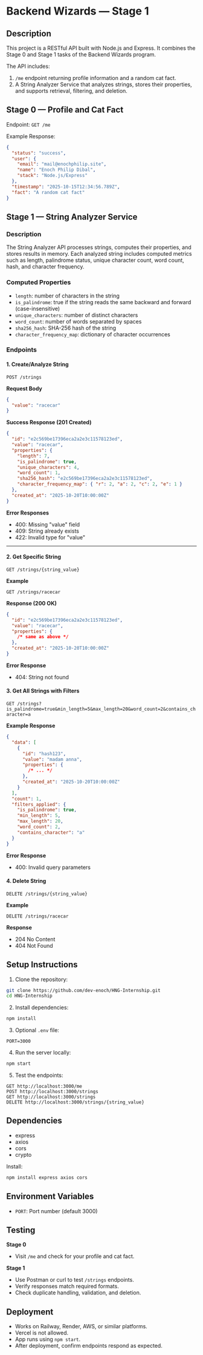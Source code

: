 # Backend Wizards — Stage 1

## Description

This project is a RESTful API built with Node.js and Express.
It combines the Stage 0 and Stage 1 tasks of the Backend Wizards program.

The API includes:

1. `/me` endpoint returning profile information and a random cat fact.
2. A String Analyzer Service that analyzes strings, stores their properties, and supports retrieval, filtering, and deletion.

## Stage 0 — Profile and Cat Fact

Endpoint:
`GET /me`

Example Response:

```json
{
  "status": "success",
  "user": {
    "email": "mail@enochphilip.site",
    "name": "Enoch Philip Dibal",
    "stack": "Node.js/Express"
  },
  "timestamp": "2025-10-15T12:34:56.789Z",
  "fact": "A random cat fact"
}
```

## Stage 1 — String Analyzer Service

### Description

The String Analyzer API processes strings, computes their properties, and stores results in memory.
Each analyzed string includes computed metrics such as length, palindrome status, unique character count, word count, hash, and character frequency.

### Computed Properties

- `length`: number of characters in the string
- `is_palindrome`: true if the string reads the same backward and forward (case-insensitive)
- `unique_characters`: number of distinct characters
- `word_count`: number of words separated by spaces
- `sha256_hash`: SHA-256 hash of the string
- `character_frequency_map`: dictionary of character occurrences

### Endpoints

#### 1. Create/Analyze String

`POST /strings`

**Request Body**

```json
{
  "value": "racecar"
}
```

**Success Response (201 Created)**

```json
{
  "id": "e2c569be17396eca2a2e3c11578123ed",
  "value": "racecar",
  "properties": {
    "length": 7,
    "is_palindrome": true,
    "unique_characters": 4,
    "word_count": 1,
    "sha256_hash": "e2c569be17396eca2a2e3c11578123ed",
    "character_frequency_map": { "r": 2, "a": 2, "c": 2, "e": 1 }
  },
  "created_at": "2025-10-20T10:00:00Z"
}
```

**Error Responses**

- 400: Missing "value" field
- 409: String already exists
- 422: Invalid type for "value"

---

#### 2. Get Specific String

`GET /strings/{string_value}`

**Example**

```
GET /strings/racecar
```

**Response (200 OK)**

```json
{
  "id": "e2c569be17396eca2a2e3c11578123ed",
  "value": "racecar",
  "properties": {
    /* same as above */
  },
  "created_at": "2025-10-20T10:00:00Z"
}
```

**Error Response**

- 404: String not found

#### 3. Get All Strings with Filters

`GET /strings?is_palindrome=true&min_length=5&max_length=20&word_count=2&contains_character=a`

**Example Response**

```json
{
  "data": [
    {
      "id": "hash123",
      "value": "madam anna",
      "properties": {
        /* ... */
      },
      "created_at": "2025-10-20T10:00:00Z"
    }
  ],
  "count": 1,
  "filters_applied": {
    "is_palindrome": true,
    "min_length": 5,
    "max_length": 20,
    "word_count": 2,
    "contains_character": "a"
  }
}
```

**Error Response**

- 400: Invalid query parameters

#### 4. Delete String

`DELETE /strings/{string_value}`

**Example**

```
DELETE /strings/racecar
```

**Response**

- 204 No Content
- 404 Not Found

## Setup Instructions

1. Clone the repository:

```bash
git clone https://github.com/dev-enoch/HNG-Internship.git
cd HNG-Internship
```

2. Install dependencies:

```bash
npm install
```

3. Optional `.env` file:

```
PORT=3000
```

4. Run the server locally:

```bash
npm start
```

5. Test the endpoints:

```
GET http://localhost:3000/me
POST http://localhost:3000/strings
GET http://localhost:3000/strings
DELETE http://localhost:3000/strings/{string_value}
```

## Dependencies

- express
- axios
- cors
- crypto

Install:

```bash
npm install express axios cors
```

## Environment Variables

- `PORT`: Port number (default 3000)

## Testing

**Stage 0**

- Visit `/me` and check for your profile and cat fact.

**Stage 1**

- Use Postman or curl to test `/strings` endpoints.
- Verify responses match required formats.
- Check duplicate handling, validation, and deletion.

## Deployment

- Works on Railway, Render, AWS, or similar platforms.
- Vercel is not allowed.
- App runs using `npm start`.
- After deployment, confirm endpoints respond as expected.
